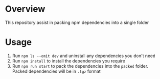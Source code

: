 # Overview

This repository assist in packing npm dependencies into a single folder

# Usage

1. Run `npm ls --omit dev` and uninstall any dependencies you don't need
2. Run `npm install` to install the dependencies you require
3. Run `npm run start` to pack the dependencies into the `packed` folder. Packed dependencies will be in `.tgz` format
